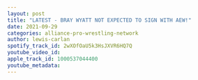 ```yaml
---
layout: post
title: "LATEST - BRAY WYATT NOT EXPECTED TO SIGN WITH AEW!"
date: 2021-09-29
categories: alliance-pro-wrestling-network
author: lewis-carlan
spotify_track_id: 2wXOfOaU5k3HsJXVR6HQ7Q
youtube_video_id: 
apple_track_id: 1000537044400
youtube_metadata: 
---
```

